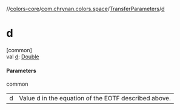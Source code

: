 //[colors-core](../../../index.md)/[com.chrynan.colors.space](../index.md)/[TransferParameters](index.md)/[d](d.md)

# d

[common]\
val [d](d.md): [Double](https://kotlinlang.org/api/latest/jvm/stdlib/kotlin/-double/index.html)

#### Parameters

common

| | |
|---|---|
| d | Value d in the equation of the EOTF described above. |
